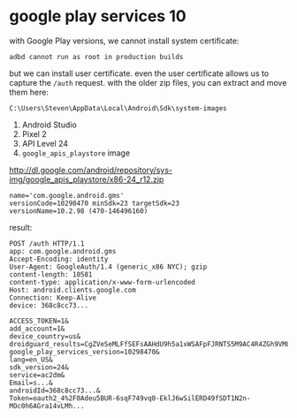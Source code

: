 # google play services 10

with Google Play versions, we cannot install system certificate:

~~~
adbd cannot run as root in production builds
~~~

but we can install user certificate. even the user certificate allows us to
capture the `/auth` request. with the older zip files, you can extract and move
them here:

~~~
C:\Users\Steven\AppData\Local\Android\Sdk\system-images
~~~

1. Android Studio
2. Pixel 2
3. API Level 24
4. `google_apis_playstore` image

<http://dl.google.com/android/repository/sys-img/google_apis_playstore/x86-24_r12.zip>

~~~
name='com.google.android.gms'
versionCode=10298470 minSdk=23 targetSdk=23
versionName=10.2.98 (470-146496160)
~~~

result:

~~~
POST /auth HTTP/1.1
app: com.google.android.gms
Accept-Encoding: identity
User-Agent: GoogleAuth/1.4 (generic_x86 NYC); gzip
content-length: 10581
content-type: application/x-www-form-urlencoded
Host: android.clients.google.com
Connection: Keep-Alive
device: 368c8cc73...

ACCESS_TOKEN=1&
add_account=1&
device_country=us&
droidguard_results=CgZVeSeMLFfSEFsAAHdU9h5a1xWSAFpFJRNTS5M9AC4R4ZGh9VMLBADDJ6...&
google_play_services_version=10298470&
lang=en_US&
sdk_version=24&
service=ac2dm&
Email=s...&
androidId=368c8cc73...&
Token=oauth2_4%2F0Adeu5BUR-6sqF749vq0-EklJ6wSilERD49fSDT1N2n-MOc0h6AGra14vLMh...
~~~
